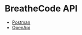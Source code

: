 # BreatheCode API

- [Postman](https://documenter.getpostman.com/view/2432393/T1LPC6ef)
- [OpenApi](https://breathecode-test.herokuapp.com/openapi.json)
